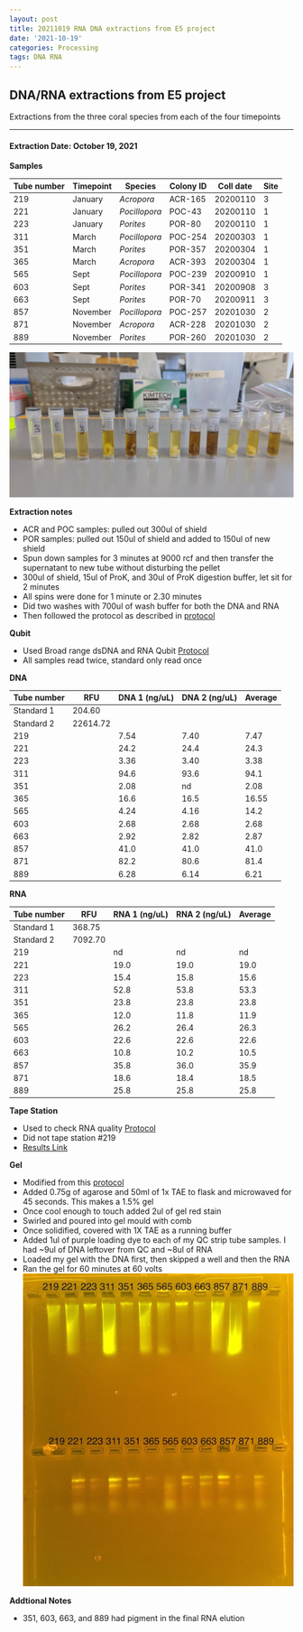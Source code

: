 ```yaml
---
layout: post
title: 20211019 RNA DNA extractions from E5 project
date: '2021-10-19'
categories: Processing
tags: DNA RNA
---
```


## DNA/RNA extractions from E5 project

Extractions from the three coral species from each of the four timepoints

---

#### Extraction Date: October 19, 2021 
**Samples**

| Tube number 	| Timepoint	   	| Species	    | Colony ID 	| Coll date		| Site       	|
|-------------	|------------	|-------------	|-------------	|-------------	|-------------	|
| 219		 	| January	 	| *Acropora*	| ACR-165      	| 20200110   	| 3				|
| 221			| January	 	| *Pocillopora*	| POC-43	    | 20200110		| 1				|
| 223		 	| January	  	| *Porites*		| POR-80    	| 20200110  	| 1				|
| 311		 	| March		 	| *Pocillopora*	| POC-254    	| 20200303   	| 1				|
| 351			| March 		| *Porites*		| POR-357	    | 20200304		| 1				|
| 365		 	| March	  		| *Acropora*	| ACR-393    	| 20200304  	| 1				|
| 565		 	| Sept		 	| *Pocillopora*	| POC-239     	| 20200910   	| 1				|
| 603			| Sept	 		| *Porites*		| POR-341	    | 20200908		| 3				|
| 663		 	| Sept		  	| *Porites*		| POR-70    	| 20200911  	| 3				|
| 857		 	| November	 	| *Pocillopora*	| POC-257	   	| 20201030   	| 2				|
| 871			| November	 	| *Acropora*	| ACR-228	    | 20201030		| 2				|
| 889		 	| November	  	| *Porites*		| POR-260    	| 20201030  	| 2				|


![20211019_samples.jpg](https://github.com/Kterpis/Putnam_Lab_Notebook/blob/master/images/samples/20211019_samples.jpg?raw=true)


**Extraction notes**
 - ACR and POC samples: pulled out 300ul of shield
 - POR samples: pulled out 150ul of shield and added to 150ul of new shield 
 - Spun down samples for 3 minutes at 9000 rcf and then transfer the supernatant to new tube without disturbing the pellet
 - 300ul of shield, 15ul of ProK, and 30ul of ProK digestion buffer, let sit for 2 minutes
 - All spins were done for 1 minute or 2.30 minutes
 - Did two washes with 700ul of wash buffer for both the DNA and RNA
 - Then followed the protocol as described in [protocol](https://github.com/emmastrand/EmmaStrand_Notebook/blob/master/_posts/2019-05-31-Zymo-Duet-RNA-DNA-Extraction-Protocol.md)


**Qubit**
 - Used Broad range dsDNA and RNA Qubit [Protocol](https://meschedl.github.io/MESPutnam_Open_Lab_Notebook/Qubit-Protocol/)
 - All samples read twice, standard only read once
 
**DNA**

| Tube number 	| RFU		   	| DNA 1 (ng/uL) | DNA 2 (ng/uL) | Average     	|
|-------------	|------------	|-------------	|-------------	|-------------	|
| Standard 1  	| 204.60	 	| 		      	| 		      	|	         	|
| Standard 2 	| 22614.72	 	| 		    	| 		    	| 	        	|
| 219		 	|		     	| 7.54	     	| 7.40	     	| 7.47        	|
| 221		 	| 			   	| 24.2  	    | 24.4        	| 24.3			|
| 223		  	|		     	| 3.36 	      	| 3.40        	| 3.38       	|
| 311		 	| 			   	| 94.6       	| 93.6       	| 94.1     		|
| 351		  	|		     	| 2.08      	| nd         	| 2.08        	|
| 365		 	| 			   	| 16.6      	| 16.5	      	| 16.55       	|
| 565		  	|		     	| 4.24       	| 4.16        	| 14.2       	|
| 603		 	| 			   	| 2.68       	| 2.68         	| 2.68      	|
| 663		  	|		     	| 2.92  	    | 2.82         	| 2.87        	|
| 857		 	| 			   	| 41.0        	| 41.0        	| 41.0        	|
| 871		  	|		     	| 82.2      	| 80.6      	| 81.4       	|
| 889		 	| 			   	| 6.28       	| 6.14         	| 6.21       	|


**RNA**


| Tube number 	| RFU		   	| RNA 1 (ng/uL) | RNA 2 (ng/uL) | Average     	|
|-------------	|------------	|-------------	|-------------	|-------------	|
| Standard 1  	| 368.75	 	| 		      	| 		      	|	         	|
| Standard 2 	| 7092.70	 	| 		    	| 		    	| 	        	|
| 219		 	|		     	| nd	     	| nd	     	| nd        	|
| 221		 	| 			   	| 19.0  	    | 19.0        	| 19.0			|
| 223		  	|		     	| 15.4 	      	| 15.8        	| 15.6       	|
| 311		 	| 			   	| 52.8       	| 53.8       	| 53.3     		|
| 351		  	|		     	| 23.8      	| 23.8         	| 23.8        	|
| 365		 	| 			   	| 12.0      	| 11.8	      	| 11.9       	|
| 565		  	|		     	| 26.2       	| 26.4        	| 26.3       	|
| 603		 	| 			   	| 22.6       	| 22.6         	| 22.6      	|
| 663		  	|		     	| 10.8  	    | 10.2         	| 10.5        	|
| 857		 	| 			   	| 35.8        	| 36.0        	| 35.9        	|
| 871		  	|		     	| 18.6      	| 18.4      	| 18.5       	|
| 889		 	| 			   	| 25.8       	| 25.8         	| 25.8       	|


**Tape Station**
 - Used to check RNA quality [Protocol](https://meschedl.github.io/MESPutnam_Open_Lab_Notebook/RNA-TapeStation-Protocol/)
 - Did not tape station #219
 - [Results Link](https://github.com/Kterpis/Putnam_Lab_Notebook/blob/93307b8d5a90f9cc447a1170c887e5093256c5b0/images/tape_station/2021-10-19%20-%2014.17.02.pdf)

**Gel**
 - Modified from this [protocol](https://meschedl.github.io/MESPutnam_Open_Lab_Notebook/Gel-Protocol/)
 - Added 0.75g of agarose and 50ml of 1x TAE to flask and microwaved for 45 seconds. This makes a 1.5% gel
 - Once cool enough to touch added 2ul of gel red stain
 - Swirled and poured into gel mould with comb
 - Once solidified, covered with 1X TAE as a running buffer
 - Added 1ul of purple loading dye to each of my QC strip tube samples. I had ~9ul of DNA leftover from QC and ~8ul of RNA
 - Loaded my gel with the DNA first, then skipped a well and then the RNA
 - Ran the gel for 60 minutes at 60 volts
 ![2021019_gel.jpg](https://github.com/Kterpis/Putnam_Lab_Notebook/blob/master/images/gels/20211019_gel.jpg?raw=true)
 
 **Addtional Notes**
  - 351, 603, 663, and 889 had pigment in the final RNA elution

